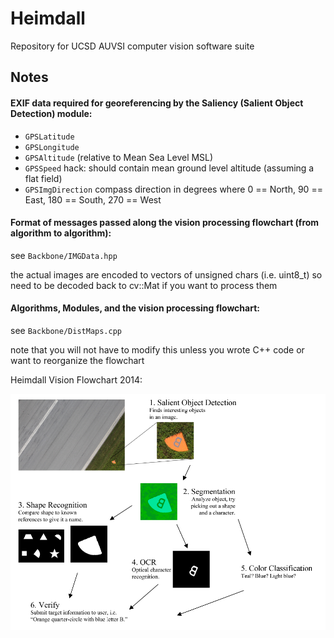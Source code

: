 ﻿# Heimdall

Repository for UCSD AUVSI computer vision software suite

## Notes

#### EXIF data required for georeferencing by the Saliency (Salient Object Detection) module:

* `GPSLatitude`
* `GPSLongitude`
* `GPSAltitude`             (relative to Mean Sea Level MSL)
* `GPSSpeed`                hack: should contain mean ground level altitude (assuming a flat field)
* `GPSImgDirection`         compass direction in degrees where 0 == North, 90 == East, 180 == South, 270 == West

#### Format of messages passed along the vision processing flowchart (from algorithm to algorithm):

see `Backbone/IMGData.hpp`

the actual images are encoded to vectors of unsigned chars (i.e. uint8_t) so need to be decoded back to cv::Mat if you want to process them

#### Algorithms, Modules, and the vision processing flowchart:

see `Backbone/DistMaps.cpp`

note that you will not have to modify this unless you wrote C++ code or want to reorganize the flowchart

Heimdall Vision Flowchart 2014:

![alt text](https://github.com/UCSD-AUVSI/Heimdall/blob/master/heimdall_vision_flowchart_2014.png "Heimdall Vision Flowchart 2014")

